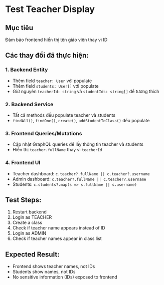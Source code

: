 # Test Teacher Display

## Mục tiêu
Đảm bảo frontend hiển thị tên giáo viên thay vì ID

## Các thay đổi đã thực hiện:

### 1. Backend Entity
- Thêm field `teacher: User` với populate
- Thêm field `students: User[]` với populate
- Giữ nguyên `teacherId: string` và `studentIds: string[]` để tương thích

### 2. Backend Service
- Tất cả methods đều populate teacher và students
- `findAll()`, `findOne()`, `create()`, `addStudentToClass()` đều populate

### 3. Frontend Queries/Mutations
- Cập nhật GraphQL queries để lấy thông tin teacher và students
- Hiển thị `teacher.fullName` thay vì `teacherId`

### 4. Frontend UI
- Teacher dashboard: `c.teacher?.fullName || c.teacher?.username`
- Admin dashboard: `c.teacher?.fullName || c.teacher?.username`
- Students: `c.students?.map(s => s.fullName || s.username)`

## Test Steps:
1. Restart backend
2. Login as TEACHER
3. Create a class
4. Check if teacher name appears instead of ID
5. Login as ADMIN
6. Check if teacher names appear in class list

## Expected Result:
- Frontend shows teacher names, not IDs
- Students show names, not IDs
- No sensitive information (IDs) exposed to frontend 